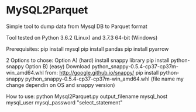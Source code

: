 # MySQL2Parquet
Simple tool to dump data from Mysql DB to Parquet format

Tool tested on Python 3.6.2 (Linux) and 3.7.3 64-bit (Windows)

Prerequisites:
pip install mysql
pip install pandas
pip install pyarrow

2 Options to chose:
Option A) (hard)
install snappy library
pip install python-snappy
Option B) (easy)
Download python_snappy-0.5.4-cp37-cp37m-win_amd64.whl from: http://google.github.io/snappy/
pip install python-snappy python_snappy-0.5.4-cp37-cp37m-win_amd64.whl
(file name my change dependin on OS and snappy version)

How to use:
python Mysql2Parquet.py output_filename mysql_host mysql_user mysql_password "select_statement"